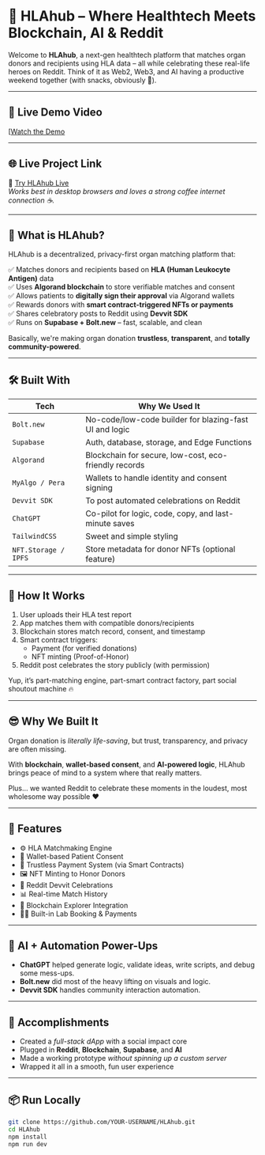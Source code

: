 # 🧬 HLAhub – Where Healthtech Meets Blockchain, AI & Reddit

Welcome to **HLAhub**, a next-gen healthtech platform that matches organ donors and recipients using HLA data – all while celebrating these real-life heroes on Reddit. Think of it as Web2, Web3, and AI having a productive weekend together (with snacks, obviously 🍿).

---

## 🎥 Live Demo Video

[[Watch the Demo](https://youtu.be/VxlZfOOHRCc?si=igu20yckIX9MRe7L)

---

## 🌐 Live Project Link

🔗 [Try HLAhub Live](https://hlahub.netlify.app/)  
*Works best in desktop browsers and loves a strong coffee internet connection ☕.*

---

## 🚀 What is HLAhub?

HLAhub is a decentralized, privacy-first organ matching platform that:

✅ Matches donors and recipients based on **HLA (Human Leukocyte Antigen)** data  
✅ Uses **Algorand blockchain** to store verifiable matches and consent  
✅ Allows patients to **digitally sign their approval** via Algorand wallets  
✅ Rewards donors with **smart contract-triggered NFTs or payments**  
✅ Shares celebratory posts to Reddit using **Devvit SDK**  
✅ Runs on **Supabase + Bolt.new** – fast, scalable, and clean  

Basically, we're making organ donation **trustless**, **transparent**, and **totally community-powered**.

---

## 🛠️ Built With

| Tech                 | Why We Used It                                           |
|----------------------|----------------------------------------------------------|
| `Bolt.new`           | No-code/low-code builder for blazing-fast UI and logic  |
| `Supabase`           | Auth, database, storage, and Edge Functions              |
| `Algorand`           | Blockchain for secure, low-cost, eco-friendly records    |
| `MyAlgo / Pera`      | Wallets to handle identity and consent signing           |
| `Devvit SDK`         | To post automated celebrations on Reddit                 |
| `ChatGPT`            | Co-pilot for logic, code, copy, and last-minute saves    |
| `TailwindCSS`        | Sweet and simple styling                                 |
| `NFT.Storage / IPFS` | Store metadata for donor NFTs (optional feature)         |

---

## 🧠 How It Works

1. User uploads their HLA test report  
2. App matches them with compatible donors/recipients  
3. Blockchain stores match record, consent, and timestamp  
4. Smart contract triggers:
   - Payment (for verified donations)
   - NFT minting (Proof-of-Honor)
5. Reddit post celebrates the story publicly (with permission)

Yup, it’s part-matching engine, part-smart contract factory, part social shoutout machine 🔥

---

## 😎 Why We Built It

Organ donation is *literally life-saving*, but trust, transparency, and privacy are often missing.

With **blockchain**, **wallet-based consent**, and **AI-powered logic**, HLAhub brings peace of mind to a system where that really matters.

Plus… we wanted Reddit to celebrate these moments in the loudest, most wholesome way possible ❤️

---

## 🎯 Features

- ⚙️ HLA Matchmaking Engine  
- 🔐 Wallet-based Patient Consent  
- 💸 Trustless Payment System (via Smart Contracts)  
- 🖼️ NFT Minting to Honor Donors  
- 📢 Reddit Devvit Celebrations  
- 📊 Real-time Match History  
- 🔗 Blockchain Explorer Integration  
- 👩‍⚕️ Built-in Lab Booking & Payments  

---

## 🤖 AI + Automation Power-Ups

- **ChatGPT** helped generate logic, validate ideas, write scripts, and debug some mess-ups.
- **Bolt.new** did most of the heavy lifting on visuals and logic.
- **Devvit SDK** handles community interaction automation.

---

## 💪 Accomplishments

- Created a *full-stack dApp* with a social impact core  
- Plugged in **Reddit**, **Blockchain**, **Supabase**, and **AI**  
- Made a working prototype *without spinning up a custom server*  
- Wrapped it all in a smooth, fun user experience  

---

## 📦 Run Locally

```bash
git clone https://github.com/YOUR-USERNAME/HLAhub.git
cd HLAhub
npm install
npm run dev
